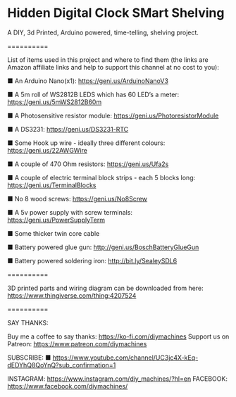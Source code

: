 # Hidden Digital Clock SMart Shelving
A DIY, 3d Printed, Arduino powered, time-telling, shelving project.

==========

List of items used in this project and where to find them (the links are Amazon affiliate links and help to support this channel at no cost to you):

■ An Arduino Nano(x1): https://geni.us/ArduinoNanoV3

■ A 5m roll of WS2812B LEDS which has 60 LED’s a meter: https://geni.us/5mWS2812B60m

■ A Photosensitive resistor module: https://geni.us/PhotoresistorModule

■ A DS3231: https://geni.us/DS3231-RTC

■ Some Hook up wire - ideally three different colours: https://geni.us/22AWGWire 

■ A couple of 470 Ohm resistors: https://geni.us/Ufa2s 

■ A couple of electric terminal block strips - each 5 blocks long: https://geni.us/TerminalBlocks

■ No 8 wood screws: https://geni.us/No8Screw

■ A 5v power supply with screw terminals: https://geni.us/PowerSupplyTerm

■ Some thicker twin core cable


■ Battery powered glue gun: http://geni.us/BoschBatteryGlueGun

■ Battery powered soldering iron:  http://bit.ly/SealeySDL6 

==========

3D printed parts and wiring diagram can be downloaded from here: https://www.thingiverse.com/thing:4207524

==========

SAY THANKS:

Buy me a coffee to say thanks: https://ko-fi.com/diymachines
Support us on Patreon: https://www.patreon.com/diymachines

SUBSCRIBE: 
■ https://www.youtube.com/channel/UC3jc4X-kEq-dEDYhQ8QoYnQ?sub_confirmation=1

INSTAGRAM: https://www.instagram.com/diy_machines/?hl=en
FACEBOOK: https://www.facebook.com/diymachines/
